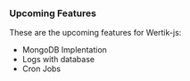 ### Upcoming Features

These are the upcoming features for Wertik-js:

- MongoDB Implentation
- Logs with database
- Cron Jobs